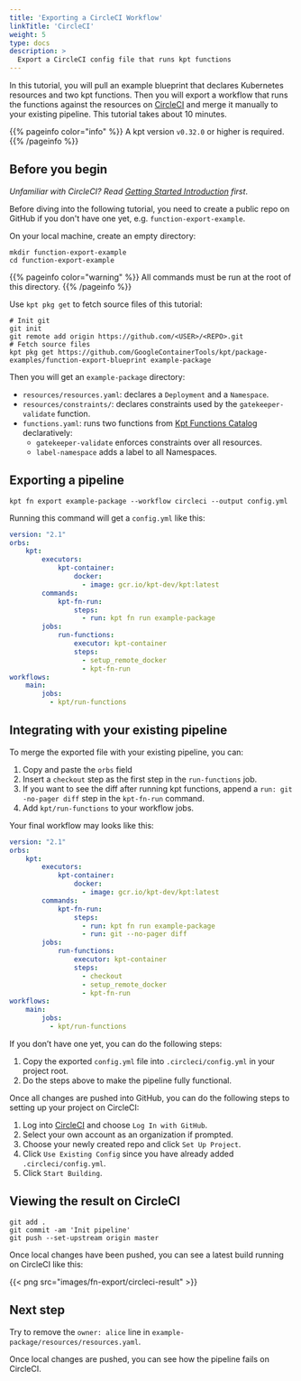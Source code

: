 ```yaml
---
title: 'Exporting a CircleCI Workflow'
linkTitle: 'CircleCI'
weight: 5
type: docs
description: >
  Export a CircleCI config file that runs kpt functions
---
```


In this tutorial, you will pull an example blueprint that declares Kubernetes resources and two kpt functions. Then you will export a workflow that runs the functions against the resources on [CircleCI] and merge it manually to your existing pipeline. This tutorial takes about 10 minutes.

{{% pageinfo color="info" %}}
A kpt version `v0.32.0` or higher is required.
{{% /pageinfo %}}

## Before you begin

*Unfamiliar with CircleCI? Read [Getting Started Introduction] first*.

Before diving into the following tutorial, you need to create a public repo on GitHub if you don't have one yet, e.g. `function-export-example`.

On your local machine, create an empty directory:

```shell script
mkdir function-export-example
cd function-export-example
```

{{% pageinfo color="warning" %}}
All commands must be run at the root of this directory.
{{% /pageinfo %}}

Use `kpt pkg get` to fetch source files of this tutorial:

```shell script
# Init git
git init
git remote add origin https://github.com/<USER>/<REPO>.git
# Fetch source files
kpt pkg get https://github.com/GoogleContainerTools/kpt/package-examples/function-export-blueprint example-package
```

Then you will get an `example-package` directory:

- `resources/resources.yaml`: declares a `Deployment` and a `Namespace`.
- `resources/constraints/`: declares constraints used by the `gatekeeper-validate` function.
- `functions.yaml`: runs two functions from [Kpt Functions Catalog] declaratively:
  - `gatekeeper-validate` enforces constraints over all resources.
  - `label-namespace` adds a label to all Namespaces.

## Exporting a pipeline

```shell script
kpt fn export example-package --workflow circleci --output config.yml
```

Running this command will get a `config.yml` like this:

```yaml
version: "2.1"
orbs:
    kpt:
        executors:
            kpt-container:
                docker:
                  - image: gcr.io/kpt-dev/kpt:latest
        commands:
            kpt-fn-run:
                steps:
                  - run: kpt fn run example-package
        jobs:
            run-functions:
                executor: kpt-container
                steps:
                  - setup_remote_docker
                  - kpt-fn-run
workflows:
    main:
        jobs:
          - kpt/run-functions
```

## Integrating with your existing pipeline

To merge the exported file with your existing pipeline, you can:

1. Copy and paste the `orbs` field
1. Insert a `checkout` step as the first step in the `run-functions` job.
1. If you want to see the diff after running kpt functions, append a `run: git -no-pager diff` step in the `kpt-fn-run` command.
1. Add `kpt/run-functions` to your workflow jobs.

Your final workflow may looks like this:

```yaml
version: "2.1"
orbs:
    kpt:
        executors:
            kpt-container:
                docker:
                  - image: gcr.io/kpt-dev/kpt:latest
        commands:
            kpt-fn-run:
                steps:
                  - run: kpt fn run example-package
                  - run: git --no-pager diff
        jobs:
            run-functions:
                executor: kpt-container
                steps:
                  - checkout
                  - setup_remote_docker
                  - kpt-fn-run
workflows:
    main:
        jobs:
          - kpt/run-functions
```

If you don’t have one yet, you can do the following steps:

1. Copy the exported `config.yml` file into `.circleci/config.yml` in your project root.
1. Do the steps above to make the pipeline fully functional.

Once all changes are pushed into GitHub, you can do the following steps to setting up your project on CircleCI:

1. Log into [CircleCI] and choose `Log In with GitHub`.
1. Select your own account as an organization if prompted.
1. Choose your newly created repo and click `Set Up Project`.
1. Click `Use Existing Config` since you have already added `.circleci/config.yml`.
1. Click `Start Building`.

## Viewing the result on CircleCI

```shell script
git add .
git commit -am 'Init pipeline'
git push --set-upstream origin master
```

Once local changes have been pushed, you can see a latest build running on CircleCI like this:

{{< png src="images/fn-export/circleci-result" >}}

## Next step

Try to remove the `owner: alice` line in `example-package/resources/resources.yaml`.

Once local changes are pushed, you can see how the pipeline fails on CircleCI.

[CircleCI]: https://circleci.com/
[Getting Started Introduction]: https://circleci.com/docs/2.0/getting-started/#section=getting-started
[Kpt Functions Catalog]: ../../catalog
